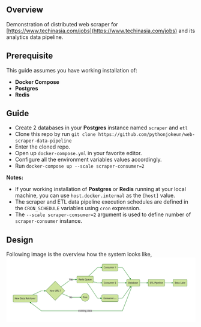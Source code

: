 ## Overview

Demonstration of distributed web scraper for [https://www.techinasia.com/jobs](https://www.techinasia.com/jobs) and its analytics data pipeline.

## Prerequisite

This guide assumes you have working installation of:

- **Docker Compose**
- **Postgres**
- **Redis**

## Guide

- Create 2 databases in your **Postgres** instance named `scraper` and `etl`
- Clone this repo by run `git clone https://github.com/pythonjokeun/web-scraper-data-pipeline`
- Enter the cloned repo.
- Open up `docker-compose.yml` in your favorite editor.
- Configure all the environment variables values accordingly.
- Run `docker-compose up --scale scraper-consumer=2`

**Notes:**

- If your working installation of **Postgres** or **Redis** running at your local machine, you can use `host.docker.internal` as the `[host]` value.
- The scraper and ETL data pipeline execution schedules are defined in the `CRON_SCHEDULE` variables using `cron` expression.
- The `--scale scraper-consumer=2` argument is used to define number of `scraper-consumer` instance.

## Design

Following image is the overview how the system looks like,
![design](design-img.png)
